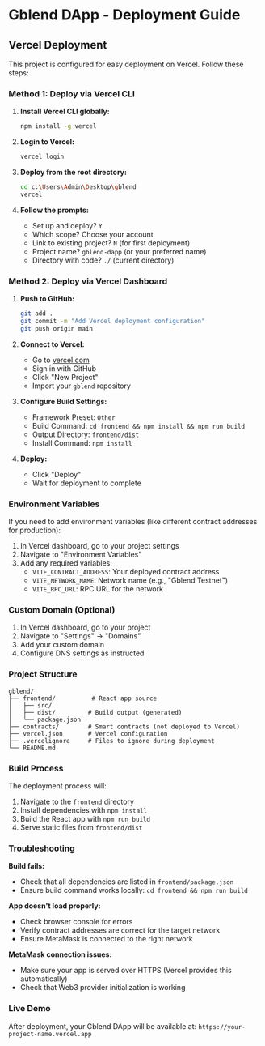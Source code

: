 # Gblend DApp - Deployment Guide

## Vercel Deployment

This project is configured for easy deployment on Vercel. Follow these steps:

### Method 1: Deploy via Vercel CLI

1. **Install Vercel CLI globally:**
   ```bash
   npm install -g vercel
   ```

2. **Login to Vercel:**
   ```bash
   vercel login
   ```

3. **Deploy from the root directory:**
   ```bash
   cd c:\Users\Admin\Desktop\gblend
   vercel
   ```

4. **Follow the prompts:**
   - Set up and deploy? `Y`
   - Which scope? Choose your account
   - Link to existing project? `N` (for first deployment)
   - Project name? `gblend-dapp` (or your preferred name)
   - Directory with code? `./` (current directory)

### Method 2: Deploy via Vercel Dashboard

1. **Push to GitHub:**
   ```bash
   git add .
   git commit -m "Add Vercel deployment configuration"
   git push origin main
   ```

2. **Connect to Vercel:**
   - Go to [vercel.com](https://vercel.com)
   - Sign in with GitHub
   - Click "New Project"
   - Import your `gblend` repository

3. **Configure Build Settings:**
   - Framework Preset: `Other`
   - Build Command: `cd frontend && npm install && npm run build`
   - Output Directory: `frontend/dist`
   - Install Command: `npm install`

4. **Deploy:**
   - Click "Deploy"
   - Wait for deployment to complete

### Environment Variables

If you need to add environment variables (like different contract addresses for production):

1. In Vercel dashboard, go to your project settings
2. Navigate to "Environment Variables"
3. Add any required variables:
   - `VITE_CONTRACT_ADDRESS`: Your deployed contract address
   - `VITE_NETWORK_NAME`: Network name (e.g., "Gblend Testnet")
   - `VITE_RPC_URL`: RPC URL for the network

### Custom Domain (Optional)

1. In Vercel dashboard, go to your project
2. Navigate to "Settings" → "Domains"
3. Add your custom domain
4. Configure DNS settings as instructed

### Project Structure

```
gblend/
├── frontend/          # React app source
│   ├── src/
│   ├── dist/         # Build output (generated)
│   └── package.json
├── contracts/        # Smart contracts (not deployed to Vercel)
├── vercel.json       # Vercel configuration
├── .vercelignore     # Files to ignore during deployment
└── README.md
```

### Build Process

The deployment process will:
1. Navigate to the `frontend` directory
2. Install dependencies with `npm install`
3. Build the React app with `npm run build`
4. Serve static files from `frontend/dist`

### Troubleshooting

**Build fails:**
- Check that all dependencies are listed in `frontend/package.json`
- Ensure build command works locally: `cd frontend && npm run build`

**App doesn't load properly:**
- Check browser console for errors
- Verify contract addresses are correct for the target network
- Ensure MetaMask is connected to the right network

**MetaMask connection issues:**
- Make sure your app is served over HTTPS (Vercel provides this automatically)
- Check that Web3 provider initialization is working

### Live Demo

After deployment, your Gblend DApp will be available at:
`https://your-project-name.vercel.app`

